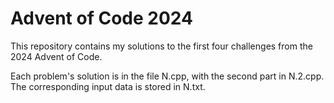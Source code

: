 # Advent of Code 2024

This repository contains my solutions to the first four challenges from the 2024 Advent of Code.

Each problem's solution is in the file N.cpp, with the second part in N.2.cpp. The corresponding input data is stored in N.txt.
